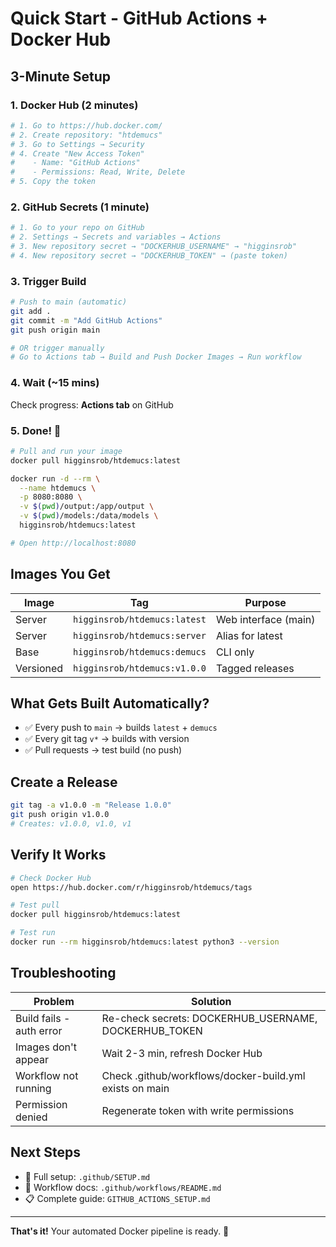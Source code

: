 # Quick Start - GitHub Actions + Docker Hub

## 3-Minute Setup

### 1. Docker Hub (2 minutes)

```bash
# 1. Go to https://hub.docker.com/
# 2. Create repository: "htdemucs"
# 3. Go to Settings → Security
# 4. Create "New Access Token"
#    - Name: "GitHub Actions"
#    - Permissions: Read, Write, Delete
# 5. Copy the token
```

### 2. GitHub Secrets (1 minute)

```bash
# 1. Go to your repo on GitHub
# 2. Settings → Secrets and variables → Actions
# 3. New repository secret → "DOCKERHUB_USERNAME" → "higginsrob"
# 4. New repository secret → "DOCKERHUB_TOKEN" → (paste token)
```

### 3. Trigger Build

```bash
# Push to main (automatic)
git add .
git commit -m "Add GitHub Actions"
git push origin main

# OR trigger manually
# Go to Actions tab → Build and Push Docker Images → Run workflow
```

### 4. Wait (~15 mins)
Check progress: **Actions tab** on GitHub

### 5. Done! 🎉

```bash
# Pull and run your image
docker pull higginsrob/htdemucs:latest

docker run -d --rm \
  --name htdemucs \
  -p 8080:8080 \
  -v $(pwd)/output:/app/output \
  -v $(pwd)/models:/data/models \
  higginsrob/htdemucs:latest

# Open http://localhost:8080
```

## Images You Get

| Image | Tag | Purpose |
|-------|-----|---------|
| Server | `higginsrob/htdemucs:latest` | Web interface (main) |
| Server | `higginsrob/htdemucs:server` | Alias for latest |
| Base | `higginsrob/htdemucs:demucs` | CLI only |
| Versioned | `higginsrob/htdemucs:v1.0.0` | Tagged releases |

## What Gets Built Automatically?

- ✅ Every push to `main` → builds `latest` + `demucs`
- ✅ Every git tag `v*` → builds with version
- ✅ Pull requests → test build (no push)

## Create a Release

```bash
git tag -a v1.0.0 -m "Release 1.0.0"
git push origin v1.0.0
# Creates: v1.0.0, v1.0, v1
```

## Verify It Works

```bash
# Check Docker Hub
open https://hub.docker.com/r/higginsrob/htdemucs/tags

# Test pull
docker pull higginsrob/htdemucs:latest

# Test run
docker run --rm higginsrob/htdemucs:latest python3 --version
```

## Troubleshooting

| Problem | Solution |
|---------|----------|
| Build fails - auth error | Re-check secrets: DOCKERHUB_USERNAME, DOCKERHUB_TOKEN |
| Images don't appear | Wait 2-3 min, refresh Docker Hub |
| Workflow not running | Check .github/workflows/docker-build.yml exists on main |
| Permission denied | Regenerate token with write permissions |

## Next Steps

- 📘 Full setup: `.github/SETUP.md`
- 📖 Workflow docs: `.github/workflows/README.md`
- 📋 Complete guide: `GITHUB_ACTIONS_SETUP.md`

---

**That's it!** Your automated Docker pipeline is ready. 🚀


